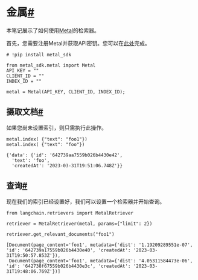 

金属[#](#metal "此标题的永久链接")
========================

本笔记展示了如何使用[Metal](https://docs.getmetal.io/introduction)的检索器。

首先，您需要注册Metal并获取API密钥。您可以在[此处](https://docs.getmetal.io/misc-create-app)完成。

```
# !pip install metal_sdk

```

```
from metal_sdk.metal import Metal
API_KEY = ""
CLIENT_ID = ""
INDEX_ID = ""

metal = Metal(API_KEY, CLIENT_ID, INDEX_ID);

```

摄取文档[#](#ingest-documents "此标题的永久链接")
-------------------------------------

如果您尚未设置索引，则只需执行此操作。

```
metal.index( {"text": "foo1"})
metal.index( {"text": "foo"})

```

```
{'data': {'id': '642739aa7559b026b4430e42',
  'text': 'foo',
  'createdAt': '2023-03-31T19:51:06.748Z'}}

```

查询[#](#query "此标题的永久链接")
------------------------

现在我们的索引已经设置好，我们可以设置一个检索器并开始查询。

```
from langchain.retrievers import MetalRetriever

```

```
retriever = MetalRetriever(metal, params={"limit": 2})

```

```
retriever.get_relevant_documents("foo1")

```

```
[Document(page_content='foo1', metadata={'dist': '1.19209289551e-07', 'id': '642739a17559b026b4430e40', 'createdAt': '2023-03-31T19:50:57.853Z'}),
 Document(page_content='foo1', metadata={'dist': '4.05311584473e-06', 'id': '642738f67559b026b4430e3c', 'createdAt': '2023-03-31T19:48:06.769Z'})]

```

